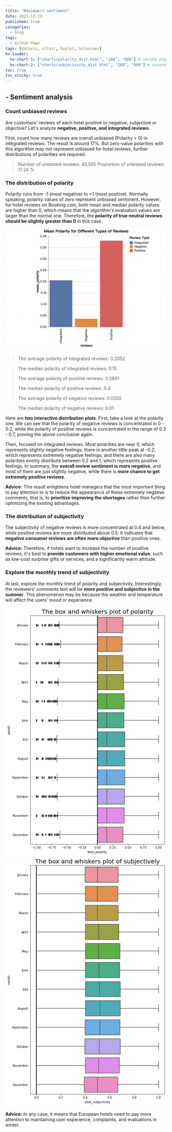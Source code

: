 ```yaml
---
title: "Reviewers sentiment"
date: 2021-12-19
published: true
categories:
  - blog
tags:
  - Github Page
tags: [dataviz, altair, hvplot, holoviews]
hv-loader:
  hv-chart-1: ["charts/polarity_dist.html", "280", "600"] # second argument is the height
  hv-chart-2: ["charts/subjectivity_dist.html", "280", "600"] # second argument is the height
toc: true
toc_sticky: true
---
```


## - Sentiment analysis

### **Count unbiased reviews**

Are customers' reviews of each hotel positive or negative, subjective or objective? Let's analyze **negative, positive, and integrated reviews**.

First, count how many reviews are overall unbiased (Polarity = 0) in integrated reviews. The result is around 17%. But zero-value polarities with this algorithm may not represent unbiased for hotel reviews, further distributions of polarities are required.
> Number of unbiased reviews: 45,595
> Proportion of unbiased reviews: 17.24 %

### The distribution of polarity

Polarity runs from -1 (most negative) to +1 (most positive). Normally speaking, polarity values of zero represent unbiased sentiment. However, for hotel reviews on Booking.com, both mean and median polarity values are higher than 0, which means that the algorithm's evaluation values are larger than the normal one. Therefore, the **polarity of true neutral reviews should be slightly greater than 0** in this case.

![](https://github.com/keeea/Hotel_Review_Analysis/blob/main/assets/images/polarity_bar.png?raw=true)
> The average polarity of integrated reviews: 0.2052 

> The median polarity of integrated reviews: 0.15
> 
> The average polarity of positive reviews: 0.3801

> The median polarity of positive reviews: 0.4
>
> The average polarity of negative reviews: 0.0355

> The median polarity of negative reviews: 0.01

Here are **two interactive distribution plots**. First, take a look at the polarity one. We can see that the polarity of negative reviews is concentrated in 0 - 0.2, while the polarity of positive reviews is concentrated in the range of 0.3 - 0.7, proving the above conclusion again. 

Then, focused on integrated reviews. Most polarities are near 0, which represents slightly negative feelings; there is another little peak at -0.2, which represents extremely negative feelings; and there are also many polarities evenly distribute between 0.2 and 1, which represents positive feelings. In summary, the **overall review sentiment is more negative**, and most of them are just slightly negative, while there is **more chance to get extremely positive reviews**.

<div id="hv-chart-1"></div>

**Advice:** This result enlightens hotel managers that the most important thing to pay attention to is to reduce the appearance of these extremely negative comments, that is, to **prioritize improving the shortages** rather than further optimizing the existing advantages.

### The distribution of subjectivity

The subjectivity of negative reviews is more concentrated at 0.4 and below, while positive reviews are more distributed above 0.5. It indicates that **negative consumer reviews are often more objective** than positive ones. 

<div id="hv-chart-2"></div>

**Advice:** Therefore, if hotels want to increase the number of positive reviews, it's best to **provide customers with higher emotional value**, such as low-cost surprise gifts or services, and a significantly warm attitude.

### Explore the monthly trend of subjectivity

At last, explore the monthly trend of polarity and subjectivity. Interestingly, the reviewers' comments text will be **more positive and subjective in the summer**. This phenomenon may be because the weather and temperature will affect the users' mood or experience.

![](https://github.com/keeea/Hotel_Review_Analysis/blob/main/assets/images/polarity_trend.png?raw=true "fig.1 - Polarity trend")![](https://github.com/keeea/Hotel_Review_Analysis/blob/main/assets/images/sub_trend.png?raw=true "Subjectivity trend")

**Advice:** In any case, it means that European hotels need to pay more attention to maintaining user experience, complaints, and evaluations in winter.